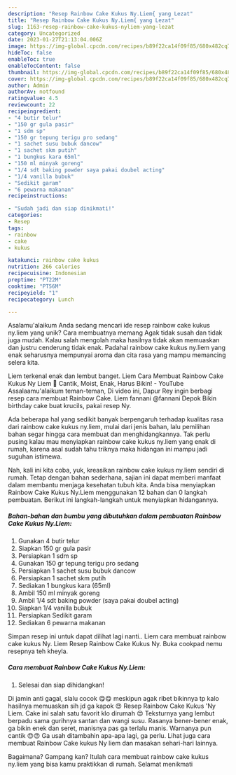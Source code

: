 ```yaml
---
description: "Resep Rainbow Cake Kukus Ny.Liem{ yang Lezat"
title: "Resep Rainbow Cake Kukus Ny.Liem{ yang Lezat"
slug: 1163-resep-rainbow-cake-kukus-nyliem-yang-lezat
category: Uncategorized
date: 2023-01-27T21:13:04.006Z
image: https://img-global.cpcdn.com/recipes/b89f22ca14f09f85/680x482cq70/rainbow-cake-kukus-nyliem-foto-resep-utama.jpg
hideToc: false
enableToc: true
enableTocContent: false
thumbnail: https://img-global.cpcdn.com/recipes/b89f22ca14f09f85/680x482cq70/rainbow-cake-kukus-nyliem-foto-resep-utama.jpg
cover: https://img-global.cpcdn.com/recipes/b89f22ca14f09f85/680x482cq70/rainbow-cake-kukus-nyliem-foto-resep-utama.jpg
author: Admin
authorAv: notfound
ratingvalue: 4.5
reviewcount: 22
recipeingredient:
- "4 butir telur"
- "150 gr gula pasir"
- "1 sdm sp"
- "150 gr tepung terigu pro sedang"
- "1 sachet susu bubuk dancow"
- "1 sachet skm putih"
- "1 bungkus kara 65ml"
- "150 ml minyak goreng"
- "1/4 sdt baking powder saya pakai doubel acting"
- "1/4 vanilla bubuk"
- "Sedikit garam"
- "6 pewarna makanan"
recipeinstructions:

- "Sudah jadi dan siap dinikmati!"
categories:
- Resep
tags:
- rainbow
- cake
- kukus

katakunci: rainbow cake kukus 
nutrition: 266 calories
recipecuisine: Indonesian
preptime: "PT22M"
cooktime: "PT56M"
recipeyield: "1"
recipecategory: Lunch

---
```



Asalamu'alaikum Anda sedang mencari ide resep rainbow cake kukus ny.liem yang unik? Cara membuatnya memang Agak tidak susah dan tidak juga mudah. Kalau salah mengolah maka hasilnya tidak akan memuaskan dan justru cenderung tidak enak. Padahal rainbow cake kukus ny.liem yang enak seharusnya mempunyai aroma dan cita rasa yang mampu memancing selera kita.


Liem terkenal enak dan lembut banget. Liem Cara Membuat Rainbow Cake Kukus Ny Liem 🍰 Cantik, Moist, Enak, Harus Bikin! - YouTube Assalaamu&#39;alaikum teman-teman, Di video ini, Dapur Rey ingin berbagi resep cara membuat Rainbow Cake. Liem fannani @fannani Depok Bikin birthday cake buat krucils, pakai resep Ny.

Ada beberapa hal yang sedikit banyak berpengaruh terhadap kualitas rasa dari rainbow cake kukus ny.liem, mulai dari jenis bahan, lalu pemilihan bahan segar hingga cara membuat dan menghidangkannya. Tak perlu pusing kalau mau menyiapkan rainbow cake kukus ny.liem yang enak di rumah, karena asal sudah tahu triknya maka hidangan ini mampu jadi suguhan istimewa.


Nah, kali ini kita coba, yuk, kreasikan rainbow cake kukus ny.liem sendiri di rumah. Tetap dengan bahan sederhana, sajian ini dapat memberi manfaat dalam membantu menjaga kesehatan tubuh kita. Anda bisa menyiapkan Rainbow Cake Kukus Ny.Liem menggunakan 12 bahan dan 0 langkah pembuatan. Berikut ini langkah-langkah untuk menyiapkan hidangannya.

<!--inarticleads1-->

##### Bahan-bahan dan bumbu yang dibutuhkan dalam pembuatan Rainbow Cake Kukus Ny.Liem:

1. Gunakan 4 butir telur
1. Siapkan 150 gr gula pasir
1. Persiapkan 1 sdm sp
1. Gunakan 150 gr tepung terigu pro sedang
1. Persiapkan 1 sachet susu bubuk dancow
1. Persiapkan 1 sachet skm putih
1. Sediakan 1 bungkus kara (65ml)
1. Ambil 150 ml minyak goreng
1. Ambil 1/4 sdt baking powder (saya pakai doubel acting)
1. Siapkan 1/4 vanilla bubuk
1. Persiapkan Sedikit garam
1. Sediakan 6 pewarna makanan


Simpan resep ini untuk dapat dilihat lagi nanti.. Liem cara membuat rainbow cake kukus Ny. Liem Resep Rainbow Cake Kukus Ny. Buka cookpad nemu resepnya teh kheyla. 

<!--inarticleads2-->

##### Cara membuat Rainbow Cake Kukus Ny.Liem:


1. Selesai dan siap dihidangkan!

Di jamin anti gagal, slalu cocok 😋😋 meskipun agak ribet bikinnya tp kalo hasilnya memuaskan sih jd ga kapok 😍 Resep Rainbow Cake Kukus &#39;Ny Liem. Cake ini salah satu favorit klo dirumah 😍 Teksturnya yang lembut berpadu sama gurihnya santan dan wangi susu. Rasanya bener-bener enak, ga bikin enek dan seret, manisnya pas ga terlalu manis. Warnanya pun cantik 😍😍 Ga usah ditambahin apa-apa lagi, ga perlu. Lihat juga cara membuat Rainbow Cake kukus Ny liem dan masakan sehari-hari lainnya. 

Bagaimana? Gampang kan? Itulah cara membuat rainbow cake kukus ny.liem yang bisa kamu praktikkan di rumah. Selamat menikmati
